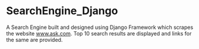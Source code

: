 # SearchEngine_Django
A Search Engine built and designed using Django Framework which scrapes the website <a href="https://www.ask.com/">www.ask.com</a>.
Top 10 search results are displayed and links for the same are provided.

